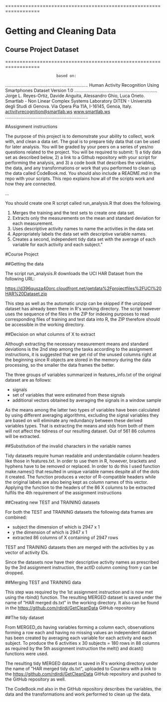 ==================================================================
 #                  Getting and Cleaning Data
 ##                    Course Project Dataset
==================================================================

                           based on: 

..................................................................
Human Activity Recognition Using Smartphones Dataset
Version 1.0
..................................................................
Jorge L. Reyes-Ortiz, Davide Anguita, Alessandro Ghio, Luca Oneto.
Smartlab - Non Linear Complex Systems Laboratory
DITEN - Università degli Studi di Genova.
Via Opera Pia 11A, I-16145, Genoa, Italy.
activityrecognition@smartlab.ws
www.smartlab.ws
..................................................................

#Assignment instructions

The purpose of this project is to demonstrate your ability to collect, work
with, and clean a data set. The goal is to prepare tidy data that can be used
for later analysis. You will be graded by your peers on a series of yes/no
questions related to the project. You will be required to submit: 1) a tidy
data set as described below, 2) a link to a Github repository with your script
for performing the analysis, and 3) a code book that describes the variables,
the data, and any transformations or work that you performed to clean up the
data called CodeBook.md. You should also include a README.md in the repo with
your scripts. This repo explains how all of the scripts work and how they are
connected.

...

You should create one R script called run_analysis.R that does the following. 
1. Merges the training and the test sets to create one data set.
2. Extracts only the measurements on the mean and standard deviation for each
measurement. 
3. Uses descriptive activity names to name the activities in the data set
4. Appropriately labels the data set with descriptive variable names. 
5. Creates a second, independent tidy data set with the average of each variable
for each activity and each subject."

#Course Project

##Getting the data

The script run_analysis.R downloads the UCI HAR Dataset from the following URL:

https://d396qusza40orc.cloudfront.net/getdata%2Fprojectfiles%2FUCI%20HAR%20Dataset.zip

This step as well as the automatic unzip can be skipped if the unzipped dataset
has already been there in R's working directory. The script however uses the
sequence of the files in the ZIP for indexing purposes to read corresponding
files of training and test data into R, the ZIP therefore should be accessible
in the working directory.

##Decision on what columns of X to extract

Although extracting the necessary measurement means and standard deviations
is the 2nd step among the tasks according to the assignment instructions, it
is suggested that we get rid of the unused columns right at the beginning since
R objects are stored in the memory during the data processing, so the smaller
the data frames the better.

The three groups of variables summarized in features_info.txt of the original
dataset are as follows:
* signals
* set of variables that were estimated from these signals
* additional vectors obtained by averaging the signals in a window sample

As the means among the latter two types of variables have been calculated by
using different averaging algorithms, excluding the signal variables they are
based on will eliminate any redundancy between these derived variables types.
That is extracting the means and stds from both of them will not affect the
tidiness of our resulting dataset. Out of 561 86 columns will be extracted.

##Substitution of the invalid characters in the variable names

Tidy datasets require human readable and understandable column headers like
those in features.txt. In order to use them in R, however, brackets and
hyphens have to be removed or replaced. In order to do this I used function
make.names() that resulted in unique variable names despite all of the dots it
created. The function produces a vector of R-compatible headers while the
original labels are also being kept as column names of this vector. Applying
the function to the headers of the 86 X columns to be extracted fulfils the 4th
requirement of the assignment instructions

##Creating new TEST and TRAINING datasets

For both the TEST and TRAINING datasets the following data frames are combined:
* subject the dimension of which is 2947 x 1
* y the dimension of which is 2947 x 1
* extracted 86 columns of X containing of 2947 rows

TEST and TRAINING datasets then are merged with the activities by y as vector
of activity IDs.

Since the datasets now have their descriptive activity names as prescribed by
the 3rd assignment instruction, the actID column coming from y can be dropped.

##Merging TEST and TRAINING data

This step was required by the 1st assignment instruction and is now met using
the rbind() function. The resulting MERGED dataset is saved under the name of
"HAR merged ds.txt" in the working directory. It also can be found in the
https://github.com/rdirdi/GetCleanData GitHub repository

##The tidy dataset

From MERGED_ds having variables forming a column each, observations forming a
row each and having no missing values an independent dataset has been created
by averaging each variable for each activity and each subject. To produce the
6 activities x 30 subjects = 180 rows in 88 columns as required by the 5th
assignment instruction the melt() and dcast() functions were used.

The resulting tidy MERGED dataset is saved in R's working directory under the
name of "HAR merged tidy ds.txt", uploaded to Coursera with a link to the
https://github.com/rdirdi/GetCleanData GitHub repository and pushed to the
GitHub repository as well.

The CodeBook.md also in the GitHub repository describes the variables, the data
and the transformations and work performed to clean up the data.
